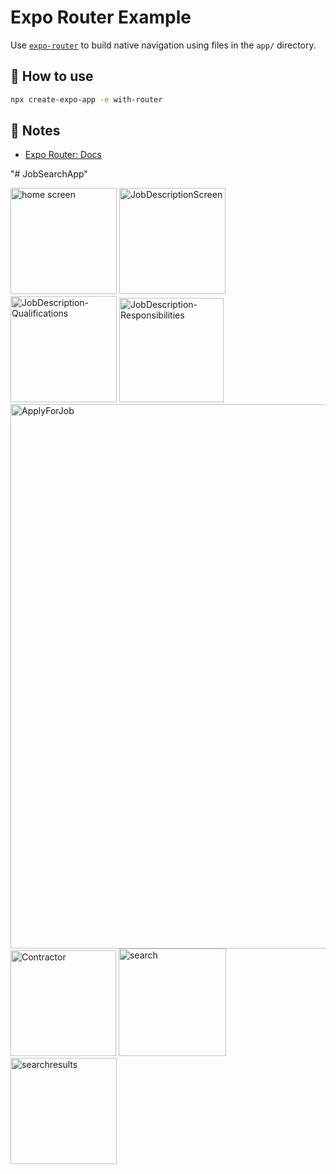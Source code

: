 # Expo Router Example

Use [`expo-router`](https://docs.expo.dev/router/introduction/) to build native navigation using files in the `app/` directory.

## 🚀 How to use

```sh
npx create-expo-app -e with-router
```

## 📝 Notes

- [Expo Router: Docs](https://docs.expo.dev/router/introduction/)

"# JobSearchApp"

<img width="170" alt="home screen" src="https://github.com/knuguru/JobSearchApp/assets/161977397/41092bae-f9d7-48e3-a6c2-37938c7f12da">
<img width="170" alt="JobDescriptionScreen" src="https://github.com/knuguru/JobSearchApp/assets/161977397/265d517a-3d0d-49ce-ba1e-a58f59cc9d84">
<img width="170" alt="JobDescription-Qualifications" src="https://github.com/knuguru/JobSearchApp/assets/161977397/e3ff11c9-f4bd-4b36-919a-bbfc5d6034fb">
<img width="167" alt="JobDescription-Responsibilities" src="https://github.com/knuguru/JobSearchApp/assets/161977397/fb6de6c2-245b-4cb9-af17-fddac8288778">
<img width="871" alt="ApplyForJob" src="https://github.com/knuguru/JobSearchApp/assets/161977397/3c8a3d4b-ee0d-43f4-9741-9907f3618fa8">
<img width="169" alt="Contractor" src="https://github.com/knuguru/JobSearchApp/assets/161977397/e30778b1-1b1c-4da9-9592-21aa5d545fb3">
<img width="172" alt="search" src="https://github.com/knuguru/JobSearchApp/assets/161977397/c9c7cc60-acaa-489f-b717-b1de0930053b">
<img width="170" alt="searchresults" src="https://github.com/knuguru/JobSearchApp/assets/161977397/097fa173-0d0e-4dd6-bd71-8a2e54098a8e">
